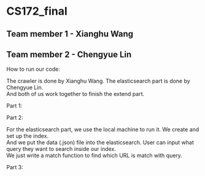 # CS172_final

## Team member 1 - Xianghu Wang
## Team member 2 - Chengyue Lin  


How to run our code:


The crawler is done by Xianghu Wang. The elasticsearch part is done by Chengyue Lin.    
And both of us work together to finish the extend part.
            

Part 1:    


Part 2:   

For the elasticsearch part, we use the local machine to run it. We create and set up the index.  
And we put the data (.json) file into the elasticsearch. User can input what query they want to search inside our index.  
We just write a match function to find which URL is match with query.   

Part 3:   

